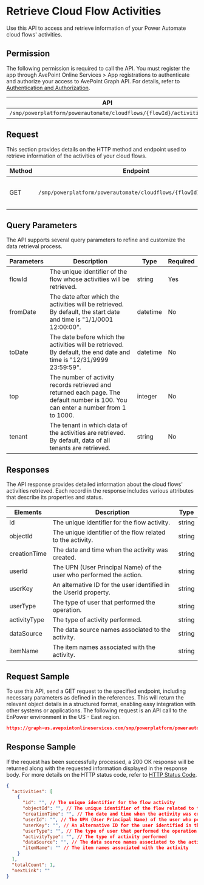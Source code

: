 # Retrieve Cloud Flow Activities

Use this API to access and retrieve information of your Power Automate cloud flows' activities.

## Permission

The following permission is required to call the API.
You must register the app through AvePoint Online Services > App registrations to authenticate and authorize your access to AvePoint Graph API.
For details, refer to [Authentication and Authorization](https://learn.avepoint.com/docs/Use-AvePoint-Graph-API.html#authentication-and-authorization).

| API   | Permission |
|-------------------|---------------|
|`/smp/powerplatform/powerautomate/cloudflows/{flowId}/activities` | enpower.data.read.all | 

## Request

This section provides details on the HTTP method and endpoint used to retrieve information of the activities of your cloud flows.

| Method | Endpoint | Description | 
|--- | --- | --- |
| GET | `/smp/powerplatform/powerautomate/cloudflows/{flowId}/activities` | Retrieves your cloud flows' activities | 

## Query Parameters

The API supports several query parameters to refine and customize the data retrieval process.

| Parameters | Description | Type | Required |
|--- | --- | --- | --- |
|flowId | The unique identifier of the flow whose activities will be retrieved. | string | Yes |
|fromDate | The date after which the activities will be retrieved. By default, the start date and time is "1/1/0001 12:00:00". | datetime | No |
|toDate | The date before which the activities will be retrieved. By default, the end date and time is "12/31/9999 23:59:59". | datetime | No |
| top | The number of activity records retrieved and returned each page. The default number is 100. You can enter a number from 1 to 1000. | integer | No |
| tenant | The tenant in which data of the activities are retrieved. By default, data of all tenants are retrieved. | string | No |

## Responses

The API response provides detailed information about the cloud flows' activities retrieved. Each record in the response includes various attributes that describe its properties and status.

| Elements     | Description                                                  | Type   |
|---------------|--------------------------------------------------------------|--------|
| id            | The unique identifier for the flow activity.                | string |
| objectId      | The unique identifier of the flow related to the activity.  | string |
| creationTime  | The date and time when the activity was created.            | string |
| userId        | The UPN (User Principal Name) of the user who performed the action. | string |
| userKey       | An alternative ID for the user identified in the UserId property. | string |
| userType      | The type of user that performed the operation.              | string |
| activityType  | The type of activity performed.                              | string |
| dataSource    | The data source names associated to the activity.           | string |
| itemName      | The item names associated with the activity.                | string |

## Request Sample

To use this API, send a GET request to the specified endpoint, including necessary parameters as defined in the references. This will return the relevant object details in a structured format, enabling easy integration with other systems or applications. The following request is an API call to the EnPower environment in the US - East region.

```json
https://graph-us.avepointonlineservices.com/smp/powerplatform/powerautomate/cloudflows/8A40E648-FD97-4FBA-9B47-66AD1A8BE89A/activities
```
## Response Sample

If the request has been successfully processed, a 200 OK response will be returned along with the requested information displayed in the response body. For more details on the HTTP status code, refer to [HTTP Status Code](https://learn.avepoint.com/docs/Use-AvePoint-Graph-API.html#http-status-code).

```json
{
  "activities": [
    {
      "id": "", // The unique identifier for the flow activity
      "objectId": "", // The unique identifier of the flow related to the activity
      "creationTime": "", // The date and time when the activity was created
      "userId": "", // The UPN (User Principal Name) of the user who performed the action
      "userKey": "", // An alternative ID for the user identified in the UserId property
      "userType": "", // The type of user that performed the operation
      "activityType": "", // The type of activity performed
      "dataSource": "", // The data source names associated to the activity
      "itemName": "" // The item names associated with the activity
    }
  ],
  "totalCount": 1,
  "nextLink": ""
}
